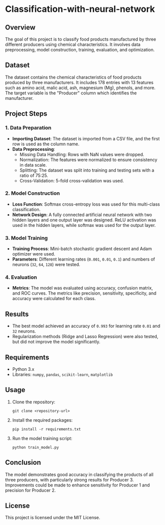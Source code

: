 # Classification-with-neural-network

## Overview
The goal of this project is to classify food products manufactured by three different producers using chemical characteristics. It involves data preprocessing, model construction, training, evaluation, and optimization.

## Dataset
The dataset contains the chemical characteristics of food products produced by three manufacturers. It includes 178 entries with 13 features such as amino acid, malic acid, ash, magnesium (Mg), phenols, and more. The target variable is the "Producer" column which identifies the manufacturer.

## Project Steps
### 1. Data Preparation
- **Importing Dataset**: The dataset is imported from a CSV file, and the first row is used as the column name.
- **Data Preprocessing**:
  - Missing Data Handling: Rows with NaN values were dropped.
  - Normalization: The features were normalized to ensure consistency in data scale.
  - Splitting: The dataset was split into training and testing sets with a ratio of 75:25.
  - Cross-Validation: 5-fold cross-validation was used.

### 2. Model Construction
- **Loss Function**: Softmax cross-entropy loss was used for this multi-class classification.
- **Network Design**: A fully connected artificial neural network with two hidden layers and one output layer was designed. ReLU activation was used in the hidden layers, while softmax was used for the output layer.

### 3. Model Training
- **Training Process**: Mini-batch stochastic gradient descent and Adam optimizer were used.
- **Parameters**: Different learning rates (`0.001`, `0.01`, `0.1`) and numbers of neurons (`32`, `64`, `128`) were tested.

### 4. Evaluation
- **Metrics**: The model was evaluated using accuracy, confusion matrix, and ROC curves. The metrics like precision, sensitivity, specificity, and accuracy were calculated for each class.

## Results
- The best model achieved an accuracy of `0.993` for learning rate `0.01` and `32` neurons.
- Regularization methods (Ridge and Lasso Regression) were also tested, but did not improve the model significantly.

## Requirements
- Python 3.x
- Libraries: `numpy`, `pandas`, `scikit-learn`, `matplotlib`

## Usage
1. Clone the repository:
   ```
   git clone <repository-url>
   ```
2. Install the required packages:
   ```
   pip install -r requirements.txt
   ```
3. Run the model training script:
   ```
   python train_model.py
   ```

## Conclusion
The model demonstrates good accuracy in classifying the products of all three producers, with particularly strong results for Producer 3. Improvements could be made to enhance sensitivity for Producer 1 and precision for Producer 2.

## License
This project is licensed under the MIT License.
